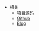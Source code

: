* 相关
  * [项目源码](https://github.com/Tumo-Team/Tumo-Boot)
  * [Github](https://github.com/tycoding)
  * [Blog](http://tycoding.cn)

